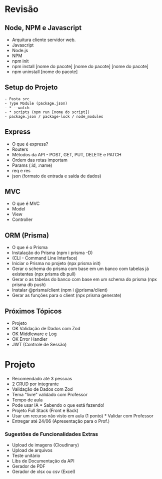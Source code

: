 # Revisão

## Node, NPM e Javascript

 - Arquitura cliente servidor web.
 - Javascript
 - Node.js
 - NPM 
  - npm init
  - npm install [nome do pacote] [nome do pacote] [nome do pacote]
  - npm uninstall [nome do pacote]
 

## Setup do Projeto
    - Pasta src
    - Type Module (package.json)
    - * --watch
    - * scripts (npm run [nome do script])
    - package.json / package-lock / node_modules

## Express

 - O que é express?
 - Routers
 - Métodos da API - POST, GET, PUT, DELETE e PATCH
 - Ordem das rotas importam
 - Params (:id, :name)
 - req e res
 - json (formato de entrada e saída de dados)

## MVC
 - O que é MVC
 - Model
 - View
 - Controller

## ORM (Prisma)
 - O que é o Prisma
 - Instalação do Prisma (npm i prisma -D)
 - (CLI - Command Line Interface)
 - Iniciar o Prisma no projeto (npx prisma init)
 - Gerar o schema do prisma com base em um banco com tabelas já existentes (npx prisma db pull)
 - Gerar o as tabelas do banco com base em um schema do prisma (npx prisma db push)
 - Instalar @prisma/client (npm i @prisma/client)
 - Gerar as funções para o client (npx prisma generate)

 ## Próximos Tópicos

  - Projeto
  - OK Validação de Dados com Zod
  - OK Middleware e Log
  - OK Error Handler
  - JWT (Controle de Sessão)


# Projeto

 - Recomendado até 3 pessoas
 - 2 CRUD por integrante
 - Validação de Dados com Zod
 - Tema "livre" validado com Professor
 - Tempo de aula
 - Pode usar IA * Sabendo o que está fazendo!
 - Projeto Full Stack (Front e Back)
 - Usar um recurso não visto em aula (1 ponto) * Validar com Professor
 - Entregar até 24/06 (Apresentação para o Prof.)

### Sugestões de Funcionalidades Extras

 - Upload de imagens (Cloudinary)
 - Upload de arquivos
 - Teste unitário
 - Libs de Documentação da API
 - Gerador de PDF
 - Gerador de xlsx ou csv (Excel)
